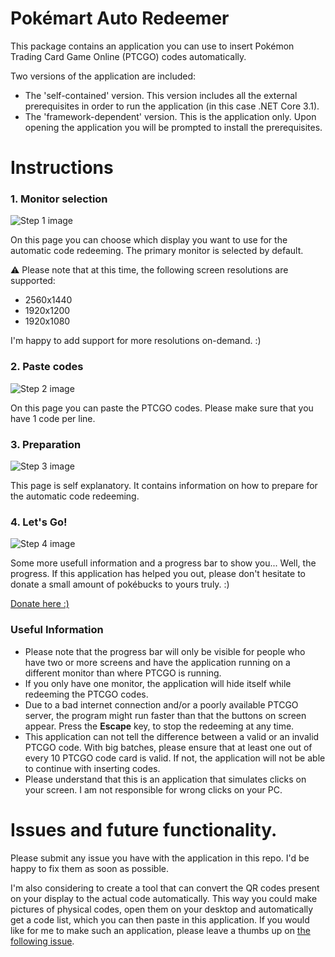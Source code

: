 # Pokémart Auto Redeemer
This package contains an application you can use to insert Pokémon Trading Card Game Online (PTCGO) codes automatically. 

Two versions of the application are included:
* The 'self-contained' version. This version includes all the external prerequisites in order to run the application (in this case .NET Core 3.1).
* The 'framework-dependent' version. This is the application only. Upon opening the application you will be prompted to install the prerequisites.

# Instructions

### 1. Monitor selection
![Step 1 image](https://raw.githubusercontent.com/Auriorx/pokemart-auto-redeemer/master/images/step1.png)

On this page you can choose which display you want to use for the automatic code redeeming. The primary monitor is selected by default. 

:warning: Please note that at this time, the following screen resolutions are supported:

* 2560x1440
* 1920x1200
* 1920x1080

I'm happy to add support for more resolutions on-demand. :)

### 2. Paste codes
![Step 2 image](https://raw.githubusercontent.com/Auriorx/pokemart-auto-redeemer/master/images/step2.png)

On this page you can paste the PTCGO codes. Please make sure that you have 1 code per line.

### 3. Preparation
![Step 3 image](https://raw.githubusercontent.com/Auriorx/pokemart-auto-redeemer/master/images/step3.png)

This page is self explanatory. It contains information on how to prepare for the automatic code redeeming.

### 4. Let's Go!
![Step 4 image](https://raw.githubusercontent.com/Auriorx/pokemart-auto-redeemer/master/images/step4.png)

Some more usefull information and a progress bar to show you... Well, the progress. If this application has helped you out, please don't hesitate to donate a small amount of pokébucks to yours truly. :)

[Donate here :)](https://donorbox.org/auriorx)

### Useful Information
* Please note that the progress bar will only be visible for people who have two or more screens and have the application running on a different monitor than where PTCGO is running.
* If you only have one monitor, the application will hide itself while redeeming the PTCGO codes.
* Due to a bad internet connection and/or a poorly available PTCGO server, the program might run faster than that the buttons on screen appear. Press the **Escape** key, to stop the redeeming at any time.
* This application can not tell the difference between a valid or an invalid PTCGO code. With big batches, please ensure that at least one out of every 10 PTCGO code card is valid. If not, the application will not be able to continue with inserting codes.
* Please understand that this is an application that simulates clicks on your screen. I am not responsible for wrong clicks on your PC.

# Issues and future functionality.
Please submit any issue you have with the application in this repo. I'd be happy to fix them as soon as possible. 

I'm also considering to create a tool that can convert the QR codes present on your display to the actual code automatically. This way you could make pictures of physical codes, open them on your desktop and automatically get a code list, which you can then paste in this application. If you would like for me to make such an application, please leave a thumbs up on [the following issue](https://github.com/Auriorx/pokemart-auto-redeemer/issues/1).

